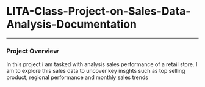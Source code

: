 # LITA-Class-Project-on-Sales-Data-Analysis-Documentation
---
### Project Overview
In this project i am tasked with analysis sales performance of a retail store. I am to explore this sales
data to uncover key insghts such as top selling product, regional performance and monthly sales trends
